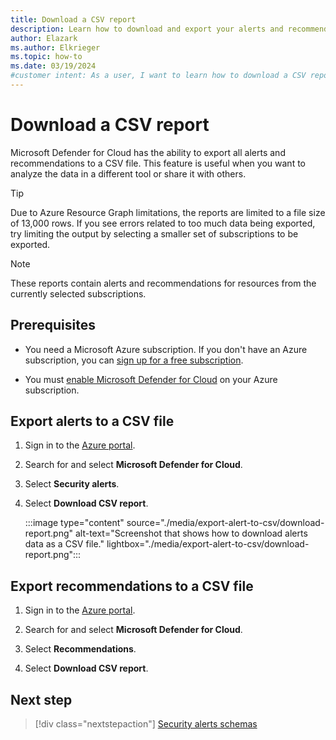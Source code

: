 ```yaml
---
title: Download a CSV report
description: Learn how to download and export your alerts and recommendations to a CSV file from Microsoft Defender for Cloud.
author: Elazark
ms.author: Elkrieger
ms.topic: how-to
ms.date: 03/19/2024
#customer intent: As a user, I want to learn how to download a CSV report of all alerts from Microsoft Defender for Cloud so that I can analyze the data.
---
```


# Download a CSV report

Microsoft Defender for Cloud has the ability to export all alerts and recommendations to a CSV file. This feature is useful when you want to analyze the data in a different tool or share it with others.

> [!TIP]
> Due to Azure Resource Graph limitations, the reports are limited to a file size of 13,000 rows. If you see errors related to too much data being exported, try limiting the output by selecting a smaller set of subscriptions to be exported.

> [!NOTE]
> These reports contain alerts and recommendations for resources from the currently selected subscriptions.

## Prerequisites

- You need a Microsoft Azure subscription. If you don't have an Azure subscription, you can [sign up for a free subscription](https://azure.microsoft.com/pricing/free-trial/).

- You must [enable Microsoft Defender for Cloud](get-started.md#enable-defender-for-cloud-on-your-azure-subscription) on your Azure subscription.

## Export alerts to a CSV file

1. Sign in to the [Azure portal](https://portal.azure.com/).

1. Search for and select **Microsoft Defender for Cloud**.

1. Select **Security alerts**.

1. Select **Download CSV report**.

    :::image type="content" source="./media/export-alert-to-csv/download-report.png" alt-text="Screenshot that shows how to download alerts data as a CSV file." lightbox="./media/export-alert-to-csv/download-report.png":::

## Export recommendations to a CSV file

1. Sign in to the [Azure portal](https://portal.azure.com/).

1. Search for and select **Microsoft Defender for Cloud**.

1. Select **Recommendations**.

1. Select **Download CSV report**.

## Next step

> [!div class="nextstepaction"]
> [Security alerts schemas](alerts-schemas.md)
